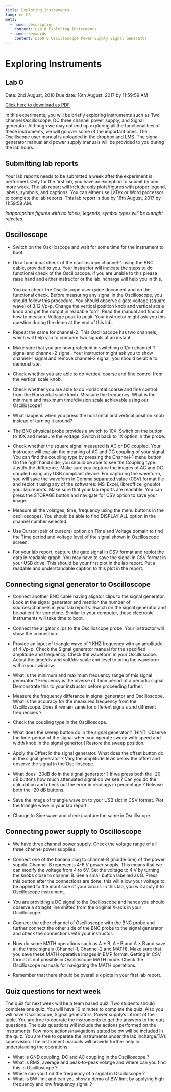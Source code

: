 ```yaml
---
title: Exploring Instruments
lang: en-US
meta:
  - name: description
    content: Lab 0 Exploring Instruments
  - name: keywords
    content: Lab0 0 Oscilloscope Power Supply Signal Generator
---
```

# Exploring Instruments
## Lab 0


Date: 2nd August, 2018
Due date: 16th August, 2017 by 11:59:59 AM

[Click here to download as PDF](/pdf/lab0.pdf)

In this experiments, you will be briefly exploring instruments such as Two channel Oscilloscope, DC three channel power supply, and Signal generator. Although we may not end up exploring all the functionalities of these instruments, we will go over some of the important ones. The Oscillscope user manual is uploaded in the dropbox and LMS. The signal generator manual and power supply manuals will be provided to you during the lab hours.


## Submitting lab reports


Your lab reports needs to be submitted a week after the experiment is performed. Only for the first lab, you have an exception to submit by one more week. The lab report will include only plots/figures with proper legend, labels, symbols, and captions. You can either use LaTex or Word processor to complete the lab reports. This lab report is due by 16th August, 2017 by 11:59:59 AM.   

_Inappropriate figures with no labels, legends, symbol types will be outright rejected._

## Oscilloscope
* Switch on the Oscilloscope and wait for some time for the instrument to boot.

* Do a functional check of the oscilloscope channel-1 using the BNC cable, provided to you. Your instructor will indicate the steps to do functional check of the Oscilloscope. If you are unable to this please raise hand and either instructor or the lab incharge will help you in this. </br></br> You can check the Oscilloscope user guide document and do the functional check. Before measuring any signal in the Oscilloscope, you should follow this procedure. You should observe a gate voltage (square wave) of 3.12 Vp-p. Change the vertical position knob and vertical scale knob and get the output in readable form. Read the manual and find out how to measure Voltage peak to peak. Your instructor might ask you this question during the demo at the end of this lab.

* Repeat the same for channel-2. This Oscilloscope has two channels, which will help you to compare two signals at an instant.

* Make sure that you are now proficient in switching off/on channel-1 signal and channel-2 signal. Your instructor might ask you to show channel-1 signal and remove channel-2 signal, you should be able to demonstrate.

* Check whether you are able to do Vertical coarse and fine control from the vertical scale knob.

* Check whether you are able to do Horizontal coarse and fine control from the Horizontal scale knob. Measure the frequency. What is the minimum and maximum time/division scale achievable using our Oscilloscope?

* What happens when you press the horizontal and vertical position knob instead of turning it around?

* The BNC physical probe provides a switch to 10X. Switch on the button to 10X and measure the
voltage. Switch it back to 1X option in the probe.

* Check whether the square signal measured is AC or DC coupled. Your instructor will explain the meaning of AC and DC coupling of your signal. You can find the coupling type by pressing the Channel-1 menu button. On the right hand side, you should be able to see the Coupling type. Justify the difference. Make sure you capture the images of AC and DC coupled using any USB compliant device. For capturing the waveform, you will save the waveform in Comma separated value (CSV) format file and replot it using any of the softwares: MS-Excel, libreoffice, gnuplot your lab reports. Make sure that your lab reports are readable. You can press the STORAGE button and navigate for CSV option to save your image.

* Measure all the volatges, time, frequency using the menu buttons in the oscilloscopes. You should be able to find DISPLAY ALL option in the channel number selected.

* Use Cursor (pair of cursors) option on Time and Voltage domain to find the Time period and voltage level of the signal shown in Oscilloscope screen.

* For your lab report, capture the gate signal in CSV format and replot the data in readable graph. You may have to save the signal in CSV format in your USB drive. This should be your first plot in the lab report. Put a readable and understandable caption to this plot in the report.

## Connecting signal generator to Oscilloscope

* Connect another BNC cable having aligator clips to the signal generator. Look at the signal generator and mention the number of sources/channels in your lab reports. Switch on the signal generator and be patient for sometime. Similar to your computer, these electronic instruments will take time to boot.

* Connect the aligator clips to the Oscilloscope probe. Your instructor will show the connection.

* Provide an input of triangle wave of 1 KHZ frequency with an amplitude of 4 Vp-p. Check the Signal generator manual for the specified amplitude and frequency. Check the waveform in your Oscilloscope. Adjust the time/div and volt/div scale and level to bring the waveform within your window.

* What is the minimum and maximum frequency range of this signal generator ? Frequency is the inverse of Time period of a periodic signal. Demonstrate this to your instructor before proceeding further.

* Measure the frequency differance in signal generator and Oscilloscope. What is the accuracy for the measured frequency from the Oscilloscope. Does it remain same for different signals and different frequencies ?

* Check the coupling type in the Oscilloscope.

* What does the sweep button do in the signal generator ? [HINT: Observe the time-period of the signal
when you operate sweep with speed and width knob in the signal genertor.] Restore the sweep position.

* Apply the Offset in the signal generator. What does the offset button do in the signal generator ? Vary the amplitude level below the offset and observe the signal in the Oscilloscope.

* What does -20dB do in the signal generator ? If we press both the -20 dB buttons how much attenuated signal do we see ? Can you do the calculation and check out the error in readings in percentage ? Release both the -20 dB buttons.

* Save the image of triangle wave on to your USB slot in CSV format. Plot the triangle wave in your lab report.

* Change to Sine wave and check/capture the same in Oscillscope.

## Connecting power supply to Oscilloscope

* We have three channel power supply. Check the voltage range of all three channel power supplies.

* Connect one of the banana plug to channel-B (middle one) of the power supply. Channel-B represents 4-6 V power supply. This means that we can modify the voltage from 4 to 6V. Set the voltage to 4 V by turning the knobs close to channel B. See a small button labelled as B. Press this button after the connections are done; this will allow your voltage to be applied to the input side of your circuit. In this lab, you will apply it to Oscilloscope instrument.

* You are providing a DC signal to the Oscilloscope and hence you should observe a striaght line shifted from the original X-axis in your Oscilloscope.

* Connect the other channel of Oscilloscope with the BNC probe and further connect the other side of the BNC probe to the signal generator and check the connections with your instructor.

* Now do some MATH operations such as A + B, A - B and A × B and save all the three signals (Channel-1, Channel-2 and MATH). Make sure that you save these MATH operative images in BMP format. Getting in CSV format is not possible in Oscilloscope MATH mode. Check the Oscilloscope manuals for navigating the MATH operations.

* Remember that there should be overall six plots in your first lab report.

## Quiz questions for next week

The quiz for next week will be a team based quiz. Two students should complete one quiz. You will have 10 minutes to complete the quiz. Also you will have Oscilloscope, Signal generators, Power supply’s infront of the table. You are free to operate the instruments to get the answers to the quiz questions. The quiz questions will include the actions performed on the instruments. Few more actions/navigations stated below will be included in the quiz. You are free to operate the instruments under the lab incharge/TA’s supervision. The instrument manuals will provide further help in understanding the operations.


* What is GND coupling, DC and AC coupling in the Oscilloscope ?
* What is RMS, average and peak-to-peak volatge and where can you find this in Oscilloscope ?
* Where can you find the frequency of a signal in Oscilloscope ?
* What is BW limit and can you show a demo of BW limit by applying high frequency and low frequency signal ?

